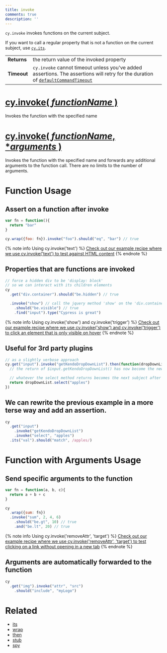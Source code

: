 ```yaml
---
title: invoke
comments: true
description: ''
---
```


`cy.invoke` invokes functions on the current subject.

If you want to call a regular property that is not a function on the current subject, use [`cy.its`](https://on.cypress.io/api/its).

| | |
|--- | --- |
| **Returns** | the return value of the invoked property |
| **Timeout** | `cy.invoke` cannot timeout unless you've added assertions. The assertions will retry for the duration of [`defaultCommandTimeout`](https://on.cypress.io/guides/configuration#timeouts)  |

# [cy.invoke( *functionName* )](#function-usage)

Invokes the function with the specified name

# [cy.invoke( *functionName*, **arguments* )](#function-with-arguments-usage)

Invokes the function with the specified name and forwards any additional arguments to the function call. There are no limits to the number of arguments.

# Function Usage

## Assert on a function after invoke

```javascript
var fn = function(){
  return "bar"
}

cy.wrap({foo: fn}).invoke("foo").should("eq", "bar") // true
```

{% note info Using cy.invoke('text') %}
[Check out our example recipe where we use cy.invoke('text') to test against HTML content](https://github.com/cypress-io/cypress-example-recipes/blob/master/cypress/integration/bootstrapping_app_test_data_spec.js)
{% endnote %}

## Properties that are functions are invoked

```javascript
// force a hidden div to be 'display: block'
// so we can interact with its children elements
cy
  .get("div.container").should("be.hidden") // true

  .invoke("show") // call the jquery method 'show' on the 'div.container'
    .should("be.visible") // true
    .find("input").type("Cypress is great")
```

{% note info Using cy.invoke('show') and cy.invoke('trigger') %}
[Check out our example recipe where we use cy.invoke('show') and cy.invoke('trigger') to click an element that is only visible on hover](https://github.com/cypress-io/cypress-example-recipes/blob/master/cypress/integration/hover_hidden_elements.js)
{% endnote %}

## Useful for 3rd party plugins

```javascript
// as a slightly verbose approach
cy.get("input").invoke("getKendoDropDownList").then(function(dropDownList){
  // the return of $input.getKendoDropDownList() has now become the new subject

  // whatever the select method returns becomes the next subject after this
  return dropDownList.select("apples")
})
```

## We can rewrite the previous example in a more terse way and add an assertion.

```javascript
cy
  .get("input")
    .invoke("getKendoDropDownList")
    .invoke("select", "apples")
  .its("val").should("match", /apples/)
```

# Function with Arguments Usage

## Send specific arguments to the function

```javascript
var fn = function(a, b, c){
  return a + b + c
}

cy
  .wrap({sum: fn})
  .invoke("sum", 2, 4, 6)
    .should("be.gt", 10) // true
    .and("be.lt", 20) // true
```

{% note info Using cy.invoke('removeAttr', 'target') %}
[Check out our example recipe where we use cy.invoke('removeAttr', 'target') to test clicking on a link without opening in a new tab](https://github.com/cypress-io/cypress-example-recipes/blob/master/cypress/integration/tab_handling_anchor_links_spec.js)
{% endnote %}

## Arguments are automatically forwarded to the function

```javascript
cy
  .get("img").invoke("attr", "src")
    .should("include", "myLogo")
```

# Related

- [its](https://on.cypress.io/api/its)
- [wrap](https://on.cypress.io/api/wrap)
- [then](https://on.cypress.io/api/then)
- [stub](https://on.cypress.io/api/stub)
- [spy](https://on.cypress.io/api/spy)
